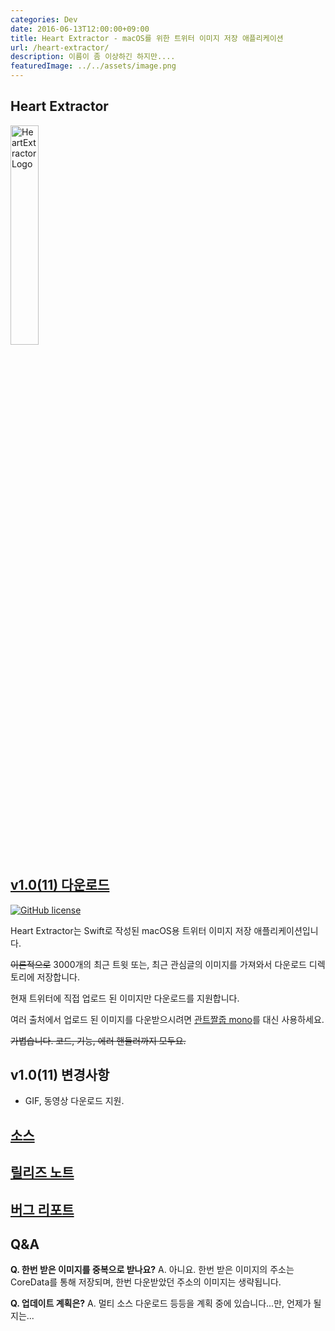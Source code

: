 ```yaml
---
categories: Dev
date: 2016-06-13T12:00:00+09:00
title: Heart Extractor - macOS를 위한 트위터 이미지 저장 애플리케이션
url: /heart-extractor/
description: 이름이 좀 이상하긴 하지만....
featuredImage: ../../assets/image.png
---
```


## Heart Extractor

<img src="https://cdn.rawgit.com/niceb5y/HeartExtractor/6d620d3df6d1867db34fca25dd6abc3d99212916/HeartExtractor.svg" alt="HeartExtractor Logo" style="min-width:150px; width:30%;">

## [v1.0(11) 다운로드](<https://github.com/niceb5y/HeartExtractor/releases/download/v1.0(11)/HeartExtractor.zip>)

[![GitHub license](https://img.shields.io/badge/license-MIT-blue.svg)](https://raw.githubusercontent.com/niceb5y/HeartExtractor/master/LICENSE)

Heart Extractor는 Swift로 작성된 macOS용 트위터 이미지 저장 애플리케이션입니다.

~~이론적으로~~ 3000개의 최근 트윗 또는, 최근 관심글의 이미지를 가져와서 다운로드 디렉토리에 저장합니다.

현재 트위터에 직접 업로드 된 이미지만 다운로드를 지원합니다.

여러 출처에서 업로드 된 이미지를 다운받으시려면 [관트짤줍 mono](https://twitter.com/_uyza_/status/614667799907172352)를 대신 사용하세요.

~~가볍습니다. 코드, 기능, 에러 핸들러까지 모두요.~~

## v1.0(11) 변경사항

- GIF, 동영상 다운로드 지원.

## [소스](https://github.com/niceb5y/HeartExtractor)

## [릴리즈 노트](https://github.com/niceb5y/HeartExtractor/releases)

## [버그 리포트](https://github.com/niceb5y/HeartExtractor/issues)

## Q&A

**Q. 한번 받은 이미지를 중복으로 받나요?**
A. 아니요. 한번 받은 이미지의 주소는 CoreData를 통해 저장되며, 한번 다운받았던 주소의 이미지는 생략됩니다.

**Q. 업데이트 계획은?**
A. 멀티 소스 다운로드 등등을 계획 중에 있습니다...만, 언제가 될지는...
